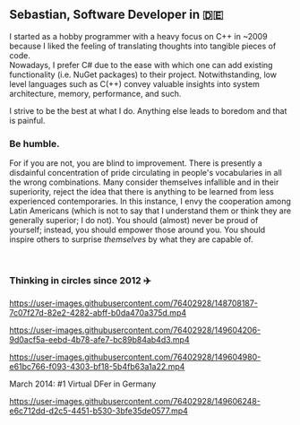 ## Sebastian, Software Developer in :de:

I started as a hobby programmer with a heavy focus on C++ in ~2009 because I liked the feeling of translating thoughts into tangible pieces of code.</br>
Nowadays, I prefer C# due to the ease with which one can add existing functionality (i.e. NuGet packages) to their project. Notwithstanding, low level languages such as C(++) convey valuable insights into system architecture, memory, performance, and such.
</br>

I strive to be the best at what I do. Anything else leads to boredom and that is painful.

### Be humble.
For if you are not, you are blind to improvement. There is presently a disdainful concentration of pride circulating in people's vocabularies in all the wrong combinations. Many consider themselves infallible and in their superiority, reject the idea that there is anything to be learned from less experienced contemporaries. In this instance, I envy the cooperation among Latin Americans (which is not to say that I understand them or think they are generally superior; I do not). You should (almost) never be proud of yourself; instead, you should empower those around you. You should inspire others to surprise *themselves* by what they are capable of.
</br>


</br>

### Thinking in circles since 2012 :airplane:

https://user-images.githubusercontent.com/76402928/148708187-7c07f27d-82e2-4282-abff-b0da470a375d.mp4

https://user-images.githubusercontent.com/76402928/149604206-9d0acf5a-eebd-4b78-afe7-bc89b84ab4d3.mp4

https://user-images.githubusercontent.com/76402928/149604980-e61bc766-f093-4303-bf18-5b4fb63a1a22.mp4

March 2014: #1 Virtual DFer in Germany

https://user-images.githubusercontent.com/76402928/149606248-e6c712dd-d2c5-4451-b530-3bfe35de0577.mp4






<!--
**Sebastian-Br/Sebastian-Br** is a ✨ _special_ ✨ repository because its `README.md` (this file) appears on your GitHub profile.

Here are some ideas to get you started:

- 🔭 I’m currently working on ...
- 🌱 I’m currently learning ...
- 👯 I’m looking to collaborate on ...
- 🤔 I’m looking for help with ...
- 💬 Ask me about ...
- 📫 How to reach me: ...
- 😄 Pronouns: ...
- ⚡ Fun fact: ...
-->
